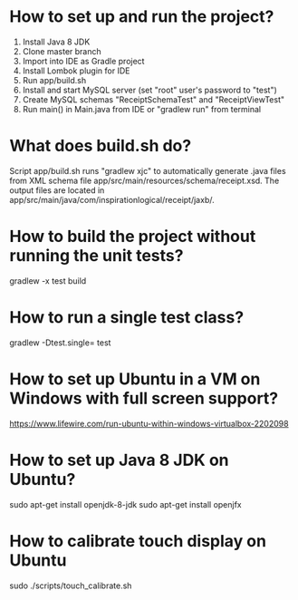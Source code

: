 # How to set up and run the project?
1. Install Java 8 JDK
2. Clone master branch
3. Import into IDE as Gradle project
4. Install Lombok plugin for IDE
5. Run app/build.sh
6. Install and start MySQL server (set "root" user's password to "test")
7. Create MySQL schemas "ReceiptSchemaTest" and "ReceiptViewTest"
8. Run main() in Main.java from IDE or "gradlew run" from terminal

# What does build.sh do?
Script app/build.sh runs "gradlew xjc" to automatically generate .java files from XML schema file app/src/main/resources/schema/receipt.xsd. The output files are located in app/src/main/java/com/inspirationlogical/receipt/jaxb/.

# How to build the project without running the unit tests?
gradlew -x test build

# How to run a single test class?
gradlew -Dtest.single=<TestClassName> test

# How to set up Ubuntu in a VM on Windows with full screen support?
https://www.lifewire.com/run-ubuntu-within-windows-virtualbox-2202098

# How to set up Java 8 JDK on Ubuntu?
sudo apt-get install openjdk-8-jdk
sudo apt-get install openjfx

# How to calibrate touch display on Ubuntu
sudo ./scripts/touch_calibrate.sh 

